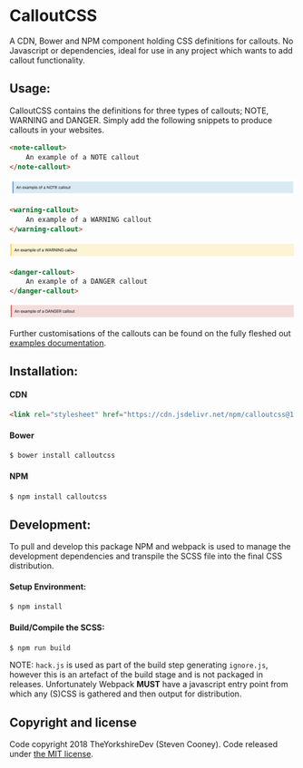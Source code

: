 # CalloutCSS

A CDN, Bower and NPM component holding CSS definitions for callouts. No Javascript or dependencies, ideal
for use in any project which wants to add callout functionality.

## Usage:

CalloutCSS contains the definitions for three types of callouts; NOTE, WARNING and DANGER. Simply add the following snippets to produce callouts in your websites.

```html
<note-callout>
    An example of a NOTE callout
</note-callout>
```
![note callout](resources/note-callout.png)

```html
<warning-callout>
    An example of a WARNING callout
</warning-callout>
```
![warning callout](resources/warning-callout.png)

```html
<danger-callout>
    An example of a DANGER callout
</danger-callout>
```
![danger callout](resources/danger-callout.png)

Further customisations of the callouts can be found on the fully fleshed out <a href="https://theyorkshiredev.github.io/CalloutCSS/">examples documentation</a>.

## Installation:

#### CDN

```html
<link rel="stylesheet" href="https://cdn.jsdelivr.net/npm/calloutcss@1.0.0/dist/callout.min.css" integrity="sha256-SYSQemsIxvfjHJ04VeAy0VS4pH7i/0qZUwwz0vq5wXk= sha384-/RloR6ZLXi3i248Eyg42OhYXAkSHlAXR/5AhAV0zl8vq1kbnWFoiAuO+6065k9xA" crossorigin="anonymous">
```

#### Bower

```bash
$ bower install calloutcss
```

#### NPM

```bash
$ npm install calloutcss
```

## Development:

To pull and develop this package NPM and webpack is used to manage the development dependencies and
transpile the SCSS file into the final CSS distribution.

#### Setup Environment:

```bash
$ npm install
```

#### Build/Compile the SCSS:

```bash
$ npm run build
```

NOTE: `hack.js` is used as part of the build step generating `ignore.js`, however this is an
artefact of the build stage and is not packaged in releases. Unfortunately Webpack **MUST** have
a javascript entry point from which any (S)CSS is gathered and then output for distribution.

## Copyright and license

Code copyright 2018 TheYorkshireDev (Steven Cooney). Code released under
[the MIT license](https://github.com/TheYorkshireDev/CalloutCSS/blob/master/LICENSE).
